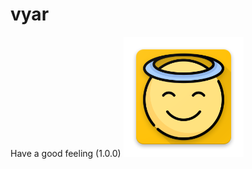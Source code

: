 # vyar
Have a good feeling (1.0.0)
![Alt text](https://raw.githubusercontent.com/kiahamedi/vyar/master/app/src/main/res/mipmap-xxxhdpi/ic_launcher.png "Optional title")
